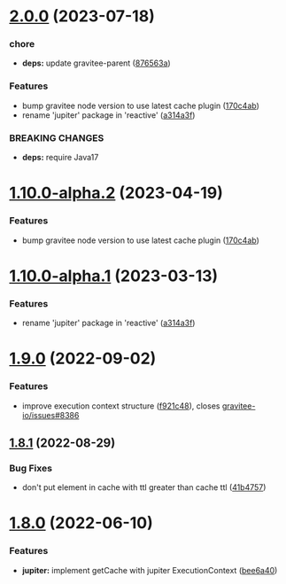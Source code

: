 # [2.0.0](https://github.com/gravitee-io/gravitee-resource-cache/compare/1.9.0...2.0.0) (2023-07-18)


### chore

* **deps:** update gravitee-parent ([876563a](https://github.com/gravitee-io/gravitee-resource-cache/commit/876563a1aa7d8f982f40f053e2417f7cf9a7847d))


### Features

* bump gravitee node version to use latest cache plugin ([170c4ab](https://github.com/gravitee-io/gravitee-resource-cache/commit/170c4ab52db9465155ca032e57e001807f46b317))
* rename 'jupiter' package in 'reactive' ([a314a3f](https://github.com/gravitee-io/gravitee-resource-cache/commit/a314a3f6468b019223e7dc8e23dc1f0fb4b8abe3))


### BREAKING CHANGES

* **deps:** require Java17

# [1.10.0-alpha.2](https://github.com/gravitee-io/gravitee-resource-cache/compare/1.10.0-alpha.1...1.10.0-alpha.2) (2023-04-19)


### Features

* bump gravitee node version to use latest cache plugin ([170c4ab](https://github.com/gravitee-io/gravitee-resource-cache/commit/170c4ab52db9465155ca032e57e001807f46b317))

# [1.10.0-alpha.1](https://github.com/gravitee-io/gravitee-resource-cache/compare/1.9.0...1.10.0-alpha.1) (2023-03-13)


### Features

* rename 'jupiter' package in 'reactive' ([a314a3f](https://github.com/gravitee-io/gravitee-resource-cache/commit/a314a3f6468b019223e7dc8e23dc1f0fb4b8abe3))

# [1.9.0](https://github.com/gravitee-io/gravitee-resource-cache/compare/1.8.1...1.9.0) (2022-09-02)


### Features

* improve execution context structure ([f921c48](https://github.com/gravitee-io/gravitee-resource-cache/commit/f921c484f3a745b19d70d6f708b9203eaebe8d84)), closes [gravitee-io/issues#8386](https://github.com/gravitee-io/issues/issues/8386)

## [1.8.1](https://github.com/gravitee-io/gravitee-resource-cache/compare/1.8.0...1.8.1) (2022-08-29)


### Bug Fixes

* don't put element in cache with ttl greater than cache ttl ([41b4757](https://github.com/gravitee-io/gravitee-resource-cache/commit/41b4757fa7c70c37127471ad4363cbb346a7b9c1))

# [1.8.0](https://github.com/gravitee-io/gravitee-resource-cache/compare/1.7.0...1.8.0) (2022-06-10)


### Features

* **jupiter:** implement getCache with jupiter ExecutionContext ([bee6a40](https://github.com/gravitee-io/gravitee-resource-cache/commit/bee6a402ac8e2177ecabe15ca69b22dd1c984701))
